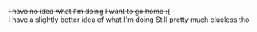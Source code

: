 ~~I have no idea what I'm doing~~
~~I want to go home :(~~
<br/>
I have a slightly better idea of what I'm doing
Still pretty much clueless tho
